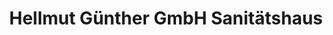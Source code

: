 ---
title: "Hellmut Günther GmbH Sanitätshaus"
url: /ludwigsburg/hellmut-guenther-gmbh-sanitaetshaus/
shop: Sanitätshaus
---